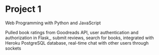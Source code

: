 # Project 1

Web Programming with Python and JavaScript

Pulled book ratings from Goodreads API, user authentication and authorization in Flask,, submit reviews, search for books, integrated with Heroku PostgreSQL database, real-time chat with other users through sockets

